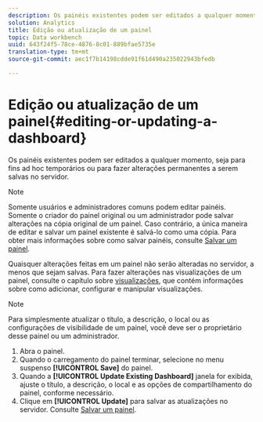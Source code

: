 ```yaml
---
description: Os painéis existentes podem ser editados a qualquer momento, seja para fins ad hoc temporários ou para fazer alterações permanentes a serem salvas no servidor.
solution: Analytics
title: Edição ou atualização de um painel
topic: Data workbench
uuid: 643f24f5-78ce-4876-8c01-889bfae5735e
translation-type: tm+mt
source-git-commit: aec1f7b14198cdde91f61d490a235022943bfedb

---
```



# Edição ou atualização de um painel{#editing-or-updating-a-dashboard}

Os painéis existentes podem ser editados a qualquer momento, seja para fins ad hoc temporários ou para fazer alterações permanentes a serem salvas no servidor.

>[!NOTE]
>
>Somente usuários e administradores comuns podem editar painéis. Somente o criador do painel original ou um administrador pode salvar alterações na cópia original de um painel. Caso contrário, a única maneira de editar e salvar um painel existente é salvá-lo como uma cópia. Para obter mais informações sobre como salvar painéis, consulte [Salvar um painel](../../../home/c-adobe-data-workbench-dashboard/c-dashboards/t-saving-a-dashboard.md#task-4132cf487bc640149c91afd0b7b0701e).

Quaisquer alterações feitas em um painel não serão alteradas no servidor, a menos que sejam salvas. Para fazer alterações nas visualizações de um painel, consulte o capítulo sobre [visualizações](../../../home/c-adobe-data-workbench-dashboard/c-visualizations/c-visualizations.md#concept-426ed20f270f4be48ecc3574f3078d8e), que contém informações sobre como adicionar, configurar e manipular visualizações.

>[!NOTE]
>
>Para simplesmente atualizar o título, a descrição, o local ou as configurações de visibilidade de um painel, você deve ser o proprietário desse painel ou um administrador.

1. Abra o painel.
1. Quando o carregamento do painel terminar, selecione no menu suspenso **[!UICONTROL Save]** do painel.
1. Quando a **[!UICONTROL Update Existing Dashboard]** janela for exibida, ajuste o título, a descrição, o local e as opções de compartilhamento do painel, conforme necessário.
1. Clique em **[!UICONTROL Update]** para salvar as atualizações no servidor. Consulte [Salvar um painel](../../../home/c-adobe-data-workbench-dashboard/c-dashboards/t-saving-a-dashboard.md#task-4132cf487bc640149c91afd0b7b0701e).
